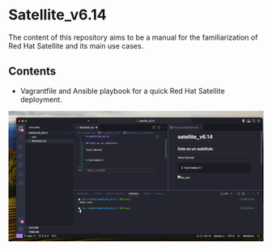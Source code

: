 # Satellite_v6.14

The content of this repository aims to be a manual for the familiarization of Red Hat Satellite and its main use cases.

## Contents

- Vagrantfile and Ansible playbook for a quick Red Hat Satellite deployment.


 ![alt_text](pics/test.png)